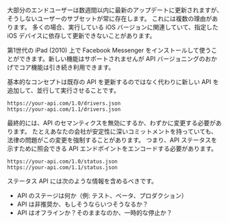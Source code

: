 大部分のエンドユーザーは数週間以内に最新のアップデートに更新されますが、そうしないユーザーのサブセットが常に存在します。 これには複数の理由があります。 多くの場合、実行している iOS バージョンに関連していて、指定した iOS デバイスに依存して更新できないことがあります。

第1世代の iPad (2010) 上で Facebook Messenger をインストールして使うことができます。新しい機能はサポートされませんが API バージョニングのおかげでコア機能は引き続き利用できます。

基本的なコンセプトは既存の API を更新するのではなく代わりに新しい API を追加して、並行して実行させることです。

```
https://your-api.com/1.0/drivers.json
https://your-api.com/1.1/drivers.json
```

最終的には、API のセマンティクスを無効にするか、わずかに変更する必要があります。 たとえあなたの会社が安定性に深いコミットメントを持っていても、法律の問題がこの変更を強制することがあります。 つまり、API ステータスを示すために照会できる API エンドポイントをエンコードする必要があります。

```
https://your-api.com/1.0/status.json
https://your-api.com/1.1/status.json
```

ステータス API には次のような情報を含めるべきです。

 - API のステージは何か（例: テスト、ベータ、プロダクション）
 - API は非推奨か、もしそうならいつそうなるか？
 - API はオフラインか？そのままなのか、一時的な停止か？
